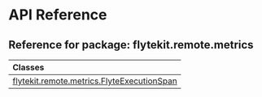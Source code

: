 # API Reference

## Reference for package: flytekit.remote.metrics

| Classes  |
| :------------- |
| [flytekit.remote.metrics.FlyteExecutionSpan](flytekit_remote_metrics_flyteexecutionspan) |
